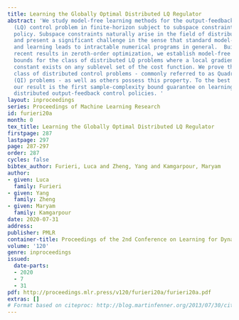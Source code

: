 ```yaml
---
title: Learning the Globally Optimal Distributed LQ Regulator
abstract: 'We study model-free learning methods for the output-feedback Linear Quadratic
  (LQ) control problem in finite-horizon subject to subspace constraints on the control
  policy. Subspace constraints naturally arise in the field of distributed control
  and present a significant challenge in the sense that standard model-based optimization
  and learning leads to intractable numerical programs in general.  Building upon
  recent results in zeroth-order optimization, we establish model-free sample-complexity
  bounds for the class of distributed LQ problems where a local gradient dominance
  constant exists on any sublevel set of the cost function. We prove that a fundamental
  class of distributed control problems - commonly referred to as Quadratically Invariant
  (QI) problems - as well as others possess this property. To the best of our knowledge,
  our result is the first sample-complexity bound guarantee on learning globally optimal
  distributed output-feedback control policies. '
layout: inproceedings
series: Proceedings of Machine Learning Research
id: furieri20a
month: 0
tex_title: Learning the Globally Optimal Distributed LQ Regulator
firstpage: 287
lastpage: 297
page: 287-297
order: 287
cycles: false
bibtex_author: Furieri, Luca and Zheng, Yang and Kamgarpour, Maryam
author:
- given: Luca
  family: Furieri
- given: Yang
  family: Zheng
- given: Maryam
  family: Kamgarpour
date: 2020-07-31
address: 
publisher: PMLR
container-title: Proceedings of the 2nd Conference on Learning for Dynamics and Control
volume: '120'
genre: inproceedings
issued:
  date-parts:
  - 2020
  - 7
  - 31
pdf: http://proceedings.mlr.press/v120/furieri20a/furieri20a.pdf
extras: []
# Format based on citeproc: http://blog.martinfenner.org/2013/07/30/citeproc-yaml-for-bibliographies/
---
```

